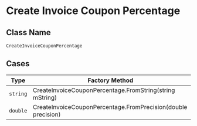 
# Create Invoice Coupon Percentage

## Class Name

`CreateInvoiceCouponPercentage`

## Cases

| Type | Factory Method |
|  --- | --- |
| `string` | CreateInvoiceCouponPercentage.FromString(string mString) |
| `double` | CreateInvoiceCouponPercentage.FromPrecision(double precision) |


